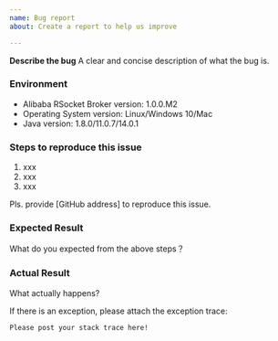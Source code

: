 ```yaml
---
name: Bug report
about: Create a report to help us improve

---
```


**Describe the bug**
A clear and concise description of what the bug is.

### Environment

* Alibaba RSocket Broker version: 1.0.0.M2
* Operating System version: Linux/Windows 10/Mac
* Java version: 1.8.0/11.0.7/14.0.1

### Steps to reproduce this issue

1. xxx
2. xxx
3. xxx

Pls. provide [GitHub address] to reproduce this issue.

### Expected Result

What do you expected from the above steps？

### Actual Result

What actually happens?

If there is an exception, please attach the exception trace:

```
Please post your stack trace here!
```

